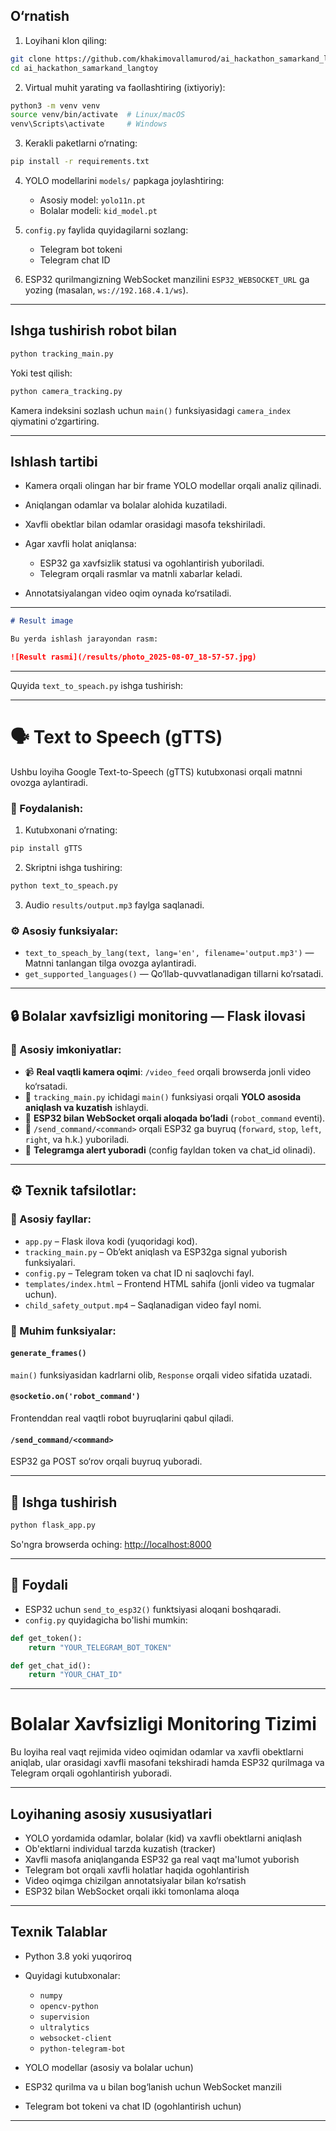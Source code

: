 
## O‘rnatish

1. Loyihani klon qiling:

```bash
git clone https://github.com/khakimovallamurod/ai_hackathon_samarkand_langtoy
cd ai_hackathon_samarkand_langtoy
```

2. Virtual muhit yarating va faollashtiring (ixtiyoriy):

```bash
python3 -m venv venv
source venv/bin/activate  # Linux/macOS
venv\Scripts\activate     # Windows
```

3. Kerakli paketlarni o‘rnating:

```bash
pip install -r requirements.txt
```

4. YOLO modellarini `models/` papkaga joylashtiring:

   * Asosiy model: `yolo11n.pt`
   * Bolalar modeli: `kid_model.pt`

5. `config.py` faylida quyidagilarni sozlang:

   * Telegram bot tokeni
   * Telegram chat ID

6. ESP32 qurilmangizning WebSocket manzilini `ESP32_WEBSOCKET_URL` ga yozing (masalan, `ws://192.168.4.1/ws`).

---

## Ishga tushirish robot bilan

```bash
python tracking_main.py
```

Yoki test qilish:

```bash
python camera_tracking.py
```

Kamera indeksini sozlash uchun `main()` funksiyasidagi `camera_index` qiymatini o‘zgartiring.

---

## Ishlash tartibi

* Kamera orqali olingan har bir frame YOLO modellar orqali analiz qilinadi.
* Aniqlangan odamlar va bolalar alohida kuzatiladi.
* Xavfli obektlar bilan odamlar orasidagi masofa tekshiriladi.
* Agar xavfli holat aniqlansa:

  * ESP32 ga xavfsizlik statusi va ogohlantirish yuboriladi.
  * Telegram orqali rasmlar va matnli xabarlar keladi.
* Annotatsiyalangan video oqim oynada ko‘rsatiladi.

---
```markdown
# Result image

Bu yerda ishlash jarayondan rasm:

![Result rasmi](/results/photo_2025-08-07_18-57-57.jpg)
```
---

Quyida `text_to_speach.py` ishga tushirish:

---

# 🗣️ Text to Speech (gTTS)

Ushbu loyiha Google Text-to-Speech (gTTS) kutubxonasi orqali matnni ovozga aylantiradi.

### 📌 Foydalanish:

1. Kutubxonani o‘rnating:

```bash
pip install gTTS
```

2. Skriptni ishga tushiring:

```bash
python text_to_speach.py
```

3. Audio `results/output.mp3` faylga saqlanadi.

### ⚙️ Asosiy funksiyalar:

* `text_to_speach_by_lang(text, lang='en', filename='output.mp3')` — Matnni tanlangan tilga ovozga aylantiradi.
* `get_supported_languages()` — Qo‘llab-quvvatlanadigan tillarni ko‘rsatadi.

---

## 🔒 Bolalar xavfsizligi monitoring — Flask ilovasi

### 📌 Asosiy imkoniyatlar:

* 📹 **Real vaqtli kamera oqimi**: `/video_feed` orqali browserda jonli video ko‘rsatadi.
* 🧠 `tracking_main.py` ichidagi `main()` funksiyasi orqali **YOLO asosida aniqlash va kuzatish** ishlaydi.
* 🤖 **ESP32 bilan WebSocket orqali aloqada bo‘ladi** (`robot_command` eventi).
* 🛜 `/send_command/<command>` orqali ESP32 ga buyruq (`forward`, `stop`, `left`, `right`, va h.k.) yuboriladi.
* 📲 **Telegramga alert yuboradi** (config fayldan token va chat\_id olinadi).

---

## ⚙️ Texnik tafsilotlar:

### 📁 Asosiy fayllar:

* `app.py` – Flask ilova kodi (yuqoridagi kod).
* `tracking_main.py` – Ob’ekt aniqlash va ESP32ga signal yuborish funksiyalari.
* `config.py` – Telegram token va chat ID ni saqlovchi fayl.
* `templates/index.html` – Frontend HTML sahifa (jonli video va tugmalar uchun).
* `child_safety_output.mp4` – Saqlanadigan video fayl nomi.

### 🧠 Muhim funksiyalar:

#### `generate_frames()`

`main()` funksiyasidan kadrlarni olib, `Response` orqali video sifatida uzatadi.

#### `@socketio.on('robot_command')`

Frontenddan real vaqtli robot buyruqlarini qabul qiladi.

#### `/send_command/<command>`

ESP32 ga POST so‘rov orqali buyruq yuboradi.

---

## 🚀 Ishga tushirish

```bash
python flask_app.py
```

So'ngra browserda oching: [http://localhost:8000](http://localhost:8000)

---

## 🧩 Foydali

* ESP32 uchun `send_to_esp32()` funktsiyasi aloqani boshqaradi.
* `config.py` quyidagicha bo'lishi mumkin:

```python
def get_token():
    return "YOUR_TELEGRAM_BOT_TOKEN"

def get_chat_id():
    return "YOUR_CHAT_ID"
```

---

# Bolalar Xavfsizligi Monitoring Tizimi

Bu loyiha real vaqt rejimida video oqimidan odamlar va xavfli obektlarni aniqlab, ular orasidagi xavfli masofani tekshiradi hamda ESP32 qurilmaga va Telegram orqali ogohlantirish yuboradi.

---

## Loyihaning asosiy xususiyatlari

* YOLO yordamida odamlar, bolalar (kid) va xavfli obektlarni aniqlash
* Ob'ektlarni individual tarzda kuzatish (tracker)
* Xavfli masofa aniqlanganda ESP32 ga real vaqt ma'lumot yuborish
* Telegram bot orqali xavfli holatlar haqida ogohlantirish
* Video oqimga chizilgan annotatsiyalar bilan ko‘rsatish
* ESP32 bilan WebSocket orqali ikki tomonlama aloqa

---

## Texnik Talablar

* Python 3.8 yoki yuqoriroq
* Quyidagi kutubxonalar:

  * `numpy`
  * `opencv-python`
  * `supervision`
  * `ultralytics`
  * `websocket-client`
  * `python-telegram-bot`
* YOLO modellar (asosiy va bolalar uchun)
* ESP32 qurilma va u bilan bog‘lanish uchun WebSocket manzili
* Telegram bot tokeni va chat ID (ogohlantirish uchun)

---
